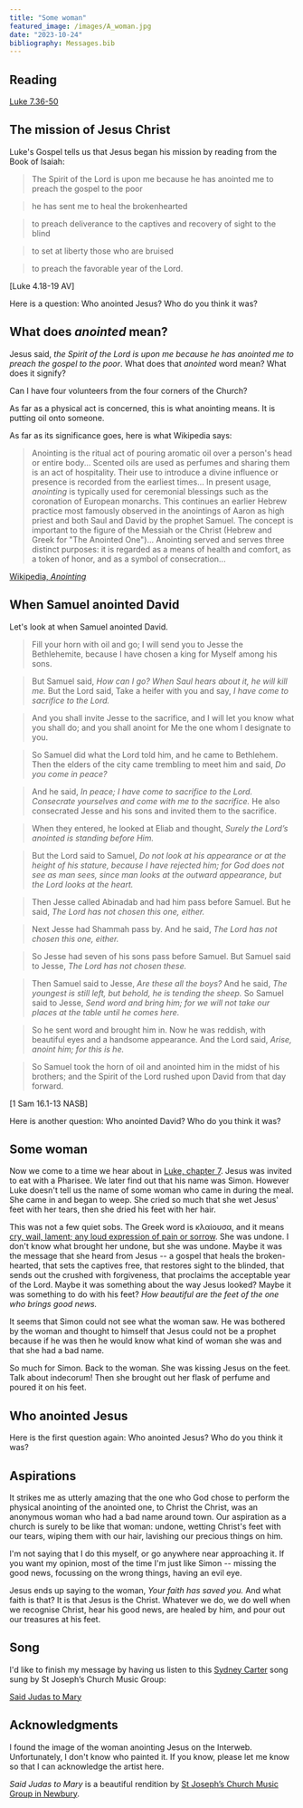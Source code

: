 ```yaml
---
title: "Some woman"
featured_image: /images/A_woman.jpg
date: "2023-10-24"
bibliography: Messages.bib
---
```


## Reading

[Luke 7.36-50](https://www.crosswire.org/study/parallelstudy.jsp?key=Luke+7%3A36#cv)

## The mission of Jesus Christ

Luke's Gospel tells us that Jesus began his mission by reading from the Book of Isaiah:

> The Spirit of the Lord is upon me because he has anointed me to preach the gospel to the poor

> he has sent me to heal the brokenhearted

> to preach deliverance to the captives and recovery of sight to the blind

> to set at liberty those who are bruised

> to preach the favorable year of the Lord.

[Luke 4.18-19 AV]

Here is a question: Who anointed Jesus? Who do you think it was?

## What does *anointed* mean?

Jesus said, *the Spirit of the Lord is upon me because he has anointed me to preach the gospel to the poor*. What does that *anointed* word mean? What does it signify?

Can I have four volunteers from the four corners of the Church?

As far as a physical act is concerned, this is what anointing means. It is putting oil onto someone.

As far as its significance goes, here is what Wikipedia says:

> Anointing is the ritual act of pouring aromatic oil over a person's head or entire body... Scented oils are used as perfumes and sharing them is an act of hospitality. Their use to introduce a divine influence or presence is recorded from the earliest times... In present usage, *anointing* is typically used for ceremonial blessings such as the coronation of European monarchs. This continues an earlier Hebrew practice most famously observed in the anointings of Aaron as high priest and both Saul and David by the prophet Samuel. The concept is important to the figure of the Messiah or the Christ (Hebrew and Greek for "The Anointed One")... Anointing served and serves three distinct purposes: it is regarded as a means of health and comfort, as a token of honor, and as a symbol of consecration...

[Wikipedia, *Anointing*](https://en.wikipedia.org/wiki/Anointing)

## When Samuel anointed David

Let's look at when Samuel anointed David.

> Fill your horn with oil and go; I will send you to Jesse the Bethlehemite, because I have chosen a king for Myself among his sons.
	
> But Samuel said, *How can I go? When Saul hears about it, he will kill me.* But the Lord said, Take a heifer with you and say, *I have come to sacrifice to the Lord.*
	
> And you shall invite Jesse to the sacrifice, and I will let you know what you shall do; and you shall anoint for Me the one whom I designate to you.

> So Samuel did what the Lord told him, and he came to Bethlehem. Then the elders of the city came trembling to meet him and said, *Do you come in peace?*

> And he said, *In peace; I have come to sacrifice to the Lord. Consecrate yourselves and come with me to the sacrifice.* He also consecrated Jesse and his sons and invited them to the sacrifice.

> When they entered, he looked at Eliab and thought, *Surely the Lord’s anointed is standing before Him.*

> But the Lord said to Samuel, *Do not look at his appearance or at the height of his stature, because I have rejected him; for God does not see as man sees, since man looks at the outward appearance, but the Lord looks at the heart.*

> Then Jesse called Abinadab and had him pass before Samuel. But he said, *The Lord has not chosen this one, either.*

> Next Jesse had Shammah pass by. And he said, *The Lord has not chosen this one, either.*

> So Jesse had seven of his sons pass before Samuel. But Samuel said to Jesse, *The Lord has not chosen these.*

> Then Samuel said to Jesse, *Are these all the boys?* And he said, *The youngest is still left, but behold, he is tending the sheep.* So Samuel said to Jesse, *Send word and bring him; for we will not take our places at the table until he comes here.*

> So he sent word and brought him in. Now he was reddish, with beautiful eyes and a handsome appearance. And the Lord said, *Arise, anoint him; for this is he.*

> So Samuel took the horn of oil and anointed him in the midst of his brothers; and the Spirit of the Lord rushed upon David from that day forward.

[1 Sam 16.1-13 NASB]

Here is another question: Who anointed David? Who do you think it was?

## Some woman

Now we come to a time we hear about in [Luke, chapter 7](https://www.crosswire.org/study/parallelstudy.jsp?key=Luke+7%3A36#cv). Jesus was invited to eat with a Pharisee. We later find out that his name was Simon. However Luke doesn't tell us the name of some woman who came in during the meal. She came in and began to weep. She cried so much that she wet Jesus' feet with her tears, then she dried his feet with her hair.

This was not a few quiet sobs. The Greek word is κλαίουσα, and it means [cry, wail, lament; any loud expression of pain or sorrow](http://www.perseus.tufts.edu/hopper/morph?l=%CE%BA%CE%BB%CE%B1%CE%AF%CE%BF%CF%85%CF%83%CE%B1&la=greek#lexicon). She was undone. I don't know what brought her undone, but she was undone. Maybe it was the message that she heard from Jesus -- a gospel that heals the broken-hearted, that sets the captives free, that restores sight to the blinded, that sends out the crushed with forgiveness, that proclaims the acceptable year of the Lord. Maybe it was something about the way Jesus looked? Maybe it was something to do with his feet? *How beautiful are the feet of the one who brings good news.*

It seems that Simon could not see what the woman saw. He was bothered by the woman and thought to himself that Jesus could not be a prophet because if he was then he would know what kind of woman she was and that she had a bad name.

So much for Simon. Back to the woman. She was kissing Jesus on the feet. Talk about indecorum! Then she brought out her flask of perfume and poured it on his feet.

## Who anointed Jesus

Here is the first question again: Who anointed Jesus? Who do you think it was?

## Aspirations

It strikes me as utterly amazing that the one who God chose to perform the physical anointing of the anointed one, to Christ the Christ, was an anonymous woman who had a bad name around town. Our aspiration as a church is surely to be like that woman: undone, wetting Christ's feet with our tears, wiping them with our hair, lavishing our precious things on him.

I'm not saying that I do this myself, or go anywhere near approaching it. If you want my opinion, most of the time I'm just like Simon -- missing the good news, focussing on the wrong things, having an evil eye.

Jesus ends up saying to the woman, *Your faith has saved you.* And what faith is that? It is that Jesus is the Christ. Whatever we do, we do well when we recognise Christ, hear his good news, are healed by him, and pour out our treasures at his feet.

## Song

I'd like to finish my message by having us listen to this [Sydney Carter](https://en.wikipedia.org/wiki/Sydney_Carter) song sung by St Joseph’s Church Music Group:

[Said Judas to Mary](https://www.youtube.com/watch?v=w3V3HU_eg5E)

## Acknowledgments

I found the image of the woman anointing Jesus on the Interweb. Unfortunately, I don't know who painted it. If you know, please let me know so that I can acknowledge the artist here.

*Said Judas to Mary* is a beautiful rendition by [St Joseph’s Church Music Group in Newbury](https://www.youtube.com/@stjosephsmusicgroupnewbury4016).
